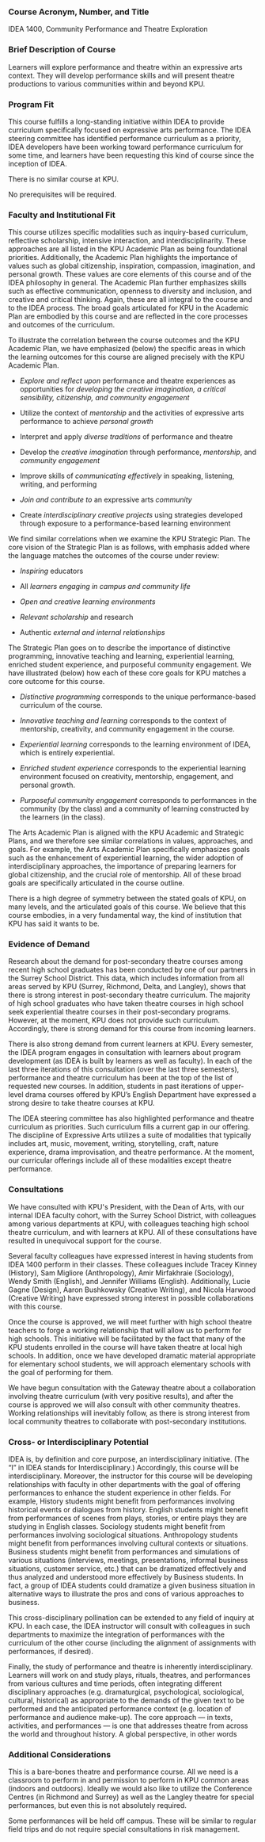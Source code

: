 ﻿
### Course Acronym, Number, and Title

IDEA 1400, Community Performance and Theatre Exploration

### Brief Description of Course

Learners will explore performance and theatre within an expressive arts context. They will develop performance skills and will present theatre productions to various communities within and beyond KPU.

### Program Fit

This course fulfills a long-standing initiative within IDEA to provide curriculum specifically focused on expressive arts performance. The IDEA steering committee has identified performance curriculum as a priority, IDEA developers have been working toward performance curriculum for some time, and learners have been requesting this kind of course since the inception of IDEA.

There is no similar course at KPU.

No prerequisites will be required.

### Faculty and Institutional Fit

This course utilizes specific modalities such as inquiry-based curriculum, reflective scholarship, intensive interaction, and interdisciplinarity. These approaches are all listed in the KPU Academic Plan as being foundational priorities. Additionally, the Academic Plan highlights the importance of values such as global citizenship, inspiration, compassion, imagination, and personal growth. These values are core elements of this course and of the IDEA philosophy in general. The Academic Plan further emphasizes skills such as effective communication, openness to diversity and inclusion, and creative and critical thinking. Again, these are all integral to the course and to the IDEA process. The broad goals articulated for KPU in the Academic Plan are embodied by this course and are reflected in the core processes and outcomes of the curriculum.

To illustrate the correlation between the course outcomes and the KPU Academic Plan, we have emphasized (below) the specific areas in which the learning outcomes for this course are aligned precisely with the KPU Academic Plan.

* _Explore and reflect upon_ performance and theatre experiences as opportunities for _developing the creative imagination, a critical sensibility, citizenship, and community engagement_

* Utilize the context of _mentorship_ and the activities of expressive arts performance to achieve _personal growth_

* Interpret and apply _diverse traditions_ of performance and theatre

* Develop the _creative imagination_ through performance, _mentorship_, and _community engagement_

* Improve skills of _communicating effectively_ in speaking, listening, writing, and performing

* _Join and contribute to_ an expressive arts _community_

* Create _interdisciplinary creative projects_ using strategies developed through exposure to a performance-based learning environment

We find similar correlations when we examine the KPU Strategic Plan. The core vision of the Strategic Plan is as follows, with emphasis added where the language matches the outcomes of the course under review:

* _Inspiring_ educators

* All _learners engaging in campus and community life_

* _Open and creative learning environments_

* _Relevant scholarship_ and research

* Authentic _external and internal relationships_

The Strategic Plan goes on to describe the importance of distinctive programming, innovative teaching and learning, experiential learning, enriched student experience, and purposeful community engagement. We have illustrated (below) how each of these core goals for KPU matches a core outcome for this course.

* _Distinctive programming_ corresponds to the unique performance-based curriculum of the course.

* _Innovative teaching and learning_ corresponds to the context of mentorship, creativity, and community engagement in the course.

* _Experiential learning_ corresponds to the learning environment of IDEA, which is entirely experiential.

* _Enriched student experience_ corresponds to the experiential learning environment focused on creativity, mentorship, engagement, and personal growth.

* _Purposeful community engagement_ corresponds to performances in the community (by the class) and a community of learning constructed by the learners (in the class).

The Arts Academic Plan is aligned with the KPU Academic and Strategic Plans, and we therefore see similar correlations in values, approaches, and goals. For example, the Arts Academic Plan specifically emphasizes goals such as the enhancement of experiential learning, the wider adoption of interdisciplinary approaches, the importance of preparing learners for global citizenship, and the crucial role of mentorship. All of these broad goals are specifically articulated in the course outline.

There is a high degree of symmetry between the stated goals of KPU, on many levels, and the articulated goals of this course. We believe that this course embodies, in a very fundamental way, the kind of institution that KPU has said it wants to be.

### Evidence of Demand

Research about the demand for post-secondary theatre courses among recent high school graduates has been conducted by one of our partners in the Surrey School District. This data, which includes information from all areas served by KPU (Surrey, Richmond, Delta, and Langley), shows that there is strong interest in post-secondary theatre curriculum. The majority of high school graduates who have taken theatre courses in high school seek experiential theatre courses in their post-secondary programs. However, at the moment, KPU does not provide such curriculum. Accordingly, there is strong demand for this course from incoming learners.

There is also strong demand from current learners at KPU. Every semester, the IDEA program engages in consultation with learners about program development (as IDEA is built by learners as well as faculty). In each of the last three iterations of this consultation (over the last three semesters), performance and theatre curriculum has been at the top of the list of requested new courses. In addition, students in past iterations of upper-level drama courses offered by KPU’s English Department have expressed a strong desire to take theatre courses at KPU.

The IDEA steering committee has also highlighted performance and theatre curriculum as priorities. Such curriculum fills a current gap in our offering. The discipline of Expressive Arts utilizes a suite of modalities that typically includes art, music, movement, writing, storytelling, craft, nature experience, drama improvisation, and theatre performance. At the moment, our curricular offerings include all of these modalities except theatre performance.

### Consultations

We have consulted with KPU's President, with the Dean of Arts, with our internal IDEA faculty cohort, with the Surrey School District, with colleagues among various departments at KPU, with colleagues teaching high school theatre curriculum, and with learners at KPU. All of these consultations have resulted in unequivocal support for the course.

Several faculty colleagues have expressed interest in having students from IDEA 1400 perform in their classes. These colleagues include Tracey Kinney (History), Sam Migliore (Anthropology), Amir Mirfakhraie (Sociology), Wendy Smith (English), and Jennifer Williams (English). Additionally, Lucie Gagne (Design), Aaron Bushkowsky (Creative Writing), and Nicola Harwood (Creative Writing) have expressed strong interest in possible collaborations with this course.

Once the course is approved, we will meet further with high school theatre teachers to forge a working relationship that will allow us to perform for high schools. This initiative will be facilitated by the fact that many of the KPU students enrolled in the course will have taken theatre at local high schools. In addition, once we have developed dramatic material appropriate for elementary school students, we will approach elementary schools with the goal of performing for them.

We have begun consultation with the Gateway theatre about a collaboration involving theatre curriculum (with very positive results), and after the course is approved we will also consult with other community theatres. Working relationships will inevitably follow, as there is strong interest from local community theatres to collaborate with post-secondary institutions.

### Cross- or Interdisciplinary Potential

IDEA is, by definition and core purpose, an interdisciplinary initiative. (The “I” in IDEA stands for Interdisciplinary.) Accordingly, this course will be interdisciplinary. Moreover, the instructor for this course will be developing relationships with faculty in other departments with the goal of offering performances to enhance the student experience in other fields. For example, History students might benefit from performances involving historical events or dialogues from history. English students might benefit from performances of scenes from plays, stories, or entire plays they are studying in English classes. Sociology students might benefit from performances involving sociological situations. Anthropology students might benefit from performances involving cultural contexts or situations. Business students might benefit from performances and simulations of various situations (interviews, meetings, presentations, informal business situations, customer service, etc.) that can be dramatized effectively and thus analyzed and understood more effectively by Business students. In fact, a group of IDEA students could dramatize a given business situation in alternative ways to illustrate the pros and cons of various approaches to business.

This cross-disciplinary pollination can be extended to any field of inquiry at KPU. In each case, the IDEA instructor will consult with colleagues in such departments to maximize the integration of performances with the curriculum of the other course (including the alignment of assignments with performances, if desired).

Finally, the study of performance and theatre is inherently interdisciplinary. Learners will work on and study plays, rituals, theatres, and performances from various cultures and time periods, often integrating different disciplinary approaches (e.g. dramaturgical, psychological, sociological, cultural, historical) as appropriate to the demands of the given text to be performed and the anticipated performance context (e.g. location of performance and audience make-up).  The core approach — in texts, activities, and performances — is one that addresses theatre from across the world and throughout history. A global perspective, in other words

### Additional Considerations

This is a bare-bones theatre and performance course. All we need is a classroom to perform in and permission to perform in KPU common areas (indoors and outdoors). Ideally we would also like to utilize the Conference Centres (in Richmond and Surrey) as well as the Langley theatre for special performances, but even this is not absolutely required.

Some performances will be held off campus. These will be similar to regular field trips and do not require special consultations in risk management.

